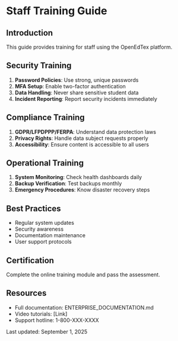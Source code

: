 # Staff Training Guide

## Introduction
This guide provides training for staff using the OpenEdTex platform.

## Security Training
1. **Password Policies**: Use strong, unique passwords
2. **MFA Setup**: Enable two-factor authentication
3. **Data Handling**: Never share sensitive student data
4. **Incident Reporting**: Report security incidents immediately

## Compliance Training
1. **GDPR/LFPDPPP/FERPA**: Understand data protection laws
2. **Privacy Rights**: Handle data subject requests properly
3. **Accessibility**: Ensure content is accessible to all users

## Operational Training
1. **System Monitoring**: Check health dashboards daily
2. **Backup Verification**: Test backups monthly
3. **Emergency Procedures**: Know disaster recovery steps

## Best Practices
- Regular system updates
- Security awareness
- Documentation maintenance
- User support protocols

## Certification
Complete the online training module and pass the assessment.

## Resources
- Full documentation: ENTERPRISE_DOCUMENTATION.md
- Video tutorials: [Link]
- Support hotline: 1-800-XXX-XXXX

Last updated: September 1, 2025
